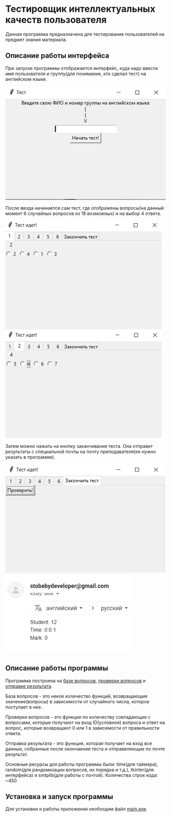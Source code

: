 # Тестировщик интеллектуальных качеств пользователя
Данная программа предназначена для тестирования пользователей на предмет знания материала.

## Описание работы интерфейса
При запуске программы отображается интерфейс, куда надо ввести имя пользователя и группу(для понимание, кто сделал тест) на английском языке.

![Снимок1.PNG](Скрины/Снимок1.PNG)

После ввода начинается сам тест, где отображены вопросы(на данный момент 6 случайных вопросов из 18 возможных) и на выбор 4 ответа.

![Снимок2.PNG](Скрины/Снимок2.PNG)
![Снимок3.PNG](Скрины/Снимок3.PNG)

Затем можно нажать на кнопку заканчивания теста. Она отправит результаты с специальной почты на почту преподавателя(ее нужно указать в программе).

![Снимок4.PNG](Скрины/Снимок4.PNG)
![Снимок5.PNG](Скрины/Снимок5.PNG)

## Описание работы программы

Программа построена на [базе вопросов](res/questions_basa.py), [проверки вопросов](res/question_answer.py) и [отправке результата](res/email_post.py).

База вопросов - это некое количество функций, возвращающие значение(вопросы) в зависимости от случайного числа, которое поступает в нее.

Проверки вопросов - это функции по количеству совпадающие с вопросами, которые получают на вход ID(условное) вопроса и ответ на вопрос, которые возвращают 0 или 1 в зависимости от правильности ответа.

Отправка результата - это функция, которая получает на вход все данные, собранные после окончаения теста и отправвляющие по почте результат.

Основные ресурсы для работы программы были: time(для таймера), random(для рандомизации вопросов, их порядка и т.д.), tkinter(для интерфейса) и smtplib(для работы с почтой).
Количества строк кода: ~450

## Установка и запуск программы

Для установки и работы приложения необходим файл [main.exe](https://github.com/Stone-by/Konfiga/releases/download/V1.0/main.exe).
